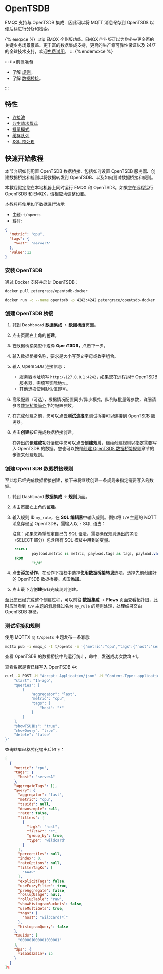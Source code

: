 # OpenTSDB

EMQX 支持与 OpenTSDB 集成，因此可以将 MQTT 消息保存到 OpenTSDB 以便后续进行分析和检索。

{% emqxce %}
:::tip
EMQX 企业版功能。EMQX 企业版可以为您带来更全面的关键业务场景覆盖、更丰富的数据集成支持，更高的生产级可靠性保证以及 24/7 的全球技术支持，欢迎[免费试用](https://www.emqx.com/zh/try?product=enterprise)。
:::
{% endemqxce %}

::: tip 前置准备

- 了解 [规则](./rules.md)。
- 了解 [数据桥接](./data-bridges.md)。

:::

## 特性

- [连接池](./data-bridges.md#连接池)
- [异步请求模式](./data-bridges.md#异步请求模式)
- [批量模式](./data-bridges.md#批量模式)
- [缓存队列](./data-bridges.md#缓存队列)
- [SQL 预处理](./data-bridges.md#SQL-预处理)

## 快速开始教程

本节介绍如何配置 OpenTSDB 数据桥接，包括如何设置 OpenTSDB 服务器、创建数据桥接和规则以将数据转发到 OpenTSDB、以及如何测试数据桥接和规则。

本教程假定您在本地机器上同时运行 EMQX 和 OpenTSDB。如果您在远程运行 OpenTSDB 和 EMQX，请相应地调整设置。

本教程将使用如下数据进行演示
- 主题: `t/opents`
- 载荷:
```json
{
  "metric": "cpu",
  "tags": {
    "host": "serverA"
  },
  "value":12
}
```

### 安装 OpenTSDB

通过 Docker 安装并启动 OpenTSDB：

```bash
docker pull petergrace/opentsdb-docker

docker run -d --name opentsdb -p 4242:4242 petergrace/opentsdb-docker

```

### 创建 OpenTSDB 桥接

1. 转到 Dashboard **数据集成** -> **数据桥接**页面。

2. 点击页面右上角的**创建**。

3. 在数据桥接类型中选择 **OpenTSDB**，点击下一步。

4. 输入数据桥接名称，要求是大小写英文字母或数字组合。

5. 输入 OpenTSDB 连接信息：

   - 服务器地址填写 `http://127.0.0.1:4242`，如果您在远程运行 OpenTSDB 服务器，需填写实际地址。
   - 其他选项使用默认值即可。

6. 高级配置（可选），根据情况配置同步/异步模式，队列与批量等参数，详细请参考[数据桥接简介](./data-bridges.md)中的配置参数。

7. 在完成创建之前，您可以点击**测试连接**来测试桥接可以连接到 OpenTSDB 服务器。

8. 点击**创建**按钮完成数据桥接创建。

   在弹出的**创建成功**对话框中您可以点击**创建规则**，继续创建规则以指定需要写入 OpenTSDB 的数据。您也可以按照[创建 OpenTSDB 数据桥接规则](#创建-opentsdb-数据桥接规则)章节的步骤来创建规则。

### 创建 OpenTSDB 数据桥接规则

至此您已经完成数据桥接创建，接下来将继续创建一条规则来指定需要写入的数据。

1. 转到 Dashboard **数据集成** -> **规则**页面。

2. 点击页面右上角的**创建**。

3. 输入规则 ID `my_rule`，在 **SQL 编辑器**中输入规则。例如将 `t/#` 主题的 MQTT 消息存储至 OpenTSDB，需输入以下 SQL 语法：

   注意：如果您希望制定自己的 SQL 语法，需要确保规则选出的字段（SELECT 部分）包含所有 SQL 模板中用到的变量。

   ```sql
   	SELECT
     		payload.metric as metric, payload.tags as tags, payload.value as value
   	FROM
     		"t/#"
   ```

4. 点击**添加动作**，在动作下拉框中选择**使用数据桥接转发**选项，选择先前创建好的 OpenTSDB 数据桥接。点击**添加**。
5. 点击最下方**创建**按钮完成规则创建。

至此您已经完成整个创建过程，可以前往 **数据集成** -> **Flows** 页面查看拓扑图，此时应当看到 `t/#` 主题的消息经过名为 `my_rule` 的规则处理，处理结果交由 OpenTSDB 存储。

### 测试桥接和规则

使用 MQTTX 向 `t/opents` 主题发布一条消息:
```bash
mqttx pub -i emqx_c -t t/opents -m '{"metric":"cpu","tags":{"host":"serverA"},"value":12}'
```

查看 OpenTSDB 的数据桥接中的运行统计，命中、发送成功次数均 +1。

查看数据是否已经写入 OpenTSDB 中:

```bash
curl -X POST -H "Accept: Application/json" -H "Content-Type: application/json" http://localhost:4242/api/query -d '{
    "start": "1h-ago",
    "queries": [
        {
            "aggregator": "last",
            "metric": "cpu",
            "tags": {
                "host": "*"
            }
        }
    ],
    "showTSUIDs": "true",
    "showQuery": "true",
    "delete": "false"
}'
```

查询结果经格式化输出后如下：
```json
[
  {
    "metric": "cpu",
    "tags": {
      "host": "serverA"
    },
    "aggregateTags": [],
    "query": {
      "aggregator": "last",
      "metric": "cpu",
      "tsuids": null,
      "downsample": null,
      "rate": false,
      "filters": [
        {
          "tagk": "host",
          "filter": "*",
          "group_by": true,
          "type": "wildcard"
        }
      ],
      "percentiles": null,
      "index": 0,
      "rateOptions": null,
      "filterTagKs": [
        "AAAB"
      ],
      "explicitTags": false,
      "useFuzzyFilter": true,
      "preAggregate": false,
      "rollupUsage": null,
      "rollupTable": "raw",
      "showHistogramBuckets": false,
      "useMultiGets": true,
      "tags": {
        "host": "wildcard(*)"
      },
      "histogramQuery": false
    },
    "tsuids": [
      "000001000001000001"
    ],
    "dps": {
      "1683532519": 12
    }
  }
]% 
```
